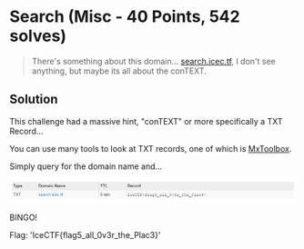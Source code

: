 # Search (Misc - 40 Points, 542 solves)

> There's something about this domain... [search.icec.tf](http://search.icec.tf/), I don't see anything, but maybe its all about the conTEXT.

Solution
--------

This challenge had a massive hint, "conTEXT" or more specifically a TXT Record...

You can use many tools to look at TXT records, one of which is [MxToolbox](https://mxtoolbox.com/).

Simply query for the domain name and...

![](./txt_record.PNG)

BINGO!


Flag: 'IceCTF{flag5_all_0v3r_the_Plac3}'

